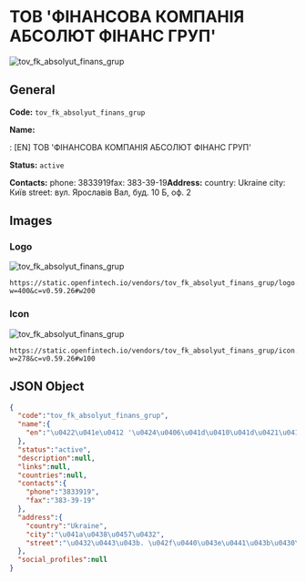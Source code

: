 
# ТОВ 'ФІНАНСОВА КОМПАНІЯ АБСОЛЮТ ФІНАНС ГРУП' 
![tov_fk_absolyut_finans_grup](https://static.openfintech.io/vendors/tov_fk_absolyut_finans_grup/logo.svg?w=400&c=v0.59.26#w200)  

## General 
 
**Code:** `tov_fk_absolyut_finans_grup` 
 
**Name:** 
 
:	[EN] ТОВ 'ФІНАНСОВА КОМПАНІЯ АБСОЛЮТ ФІНАНС ГРУП' 
 
**Status:** `active` 
 
**Contacts:** 
phone: 3833919fax: 383-39-19**Address:** 
country: Ukraine 
city: Київ 
street: вул. Ярославів Вал, буд. 10 Б, оф. 2 

## Images 

### Logo 
 
![tov_fk_absolyut_finans_grup](https://static.openfintech.io/vendors/tov_fk_absolyut_finans_grup/logo.svg?w=400&c=v0.59.26#w200)  

```
https://static.openfintech.io/vendors/tov_fk_absolyut_finans_grup/logo.svg?w=400&c=v0.59.26#w200
```  

### Icon 
 
![tov_fk_absolyut_finans_grup](https://static.openfintech.io/vendors/tov_fk_absolyut_finans_grup/icon.svg?w=278&c=v0.59.26#w100)  

```
https://static.openfintech.io/vendors/tov_fk_absolyut_finans_grup/icon.svg?w=278&c=v0.59.26#w100
```  

## JSON Object 

```json
{
  "code":"tov_fk_absolyut_finans_grup",
  "name":{
    "en":"\u0422\u041e\u0412 '\u0424\u0406\u041d\u0410\u041d\u0421\u041e\u0412\u0410 \u041a\u041e\u041c\u041f\u0410\u041d\u0406\u042f \u0410\u0411\u0421\u041e\u041b\u042e\u0422 \u0424\u0406\u041d\u0410\u041d\u0421 \u0413\u0420\u0423\u041f'"
  },
  "status":"active",
  "description":null,
  "links":null,
  "countries":null,
  "contacts":{
    "phone":"3833919",
    "fax":"383-39-19"
  },
  "address":{
    "country":"Ukraine",
    "city":"\u041a\u0438\u0457\u0432",
    "street":"\u0432\u0443\u043b. \u042f\u0440\u043e\u0441\u043b\u0430\u0432\u0456\u0432 \u0412\u0430\u043b, \u0431\u0443\u0434. 10 \u0411, \u043e\u0444. 2"
  },
  "social_profiles":null
}
```  
